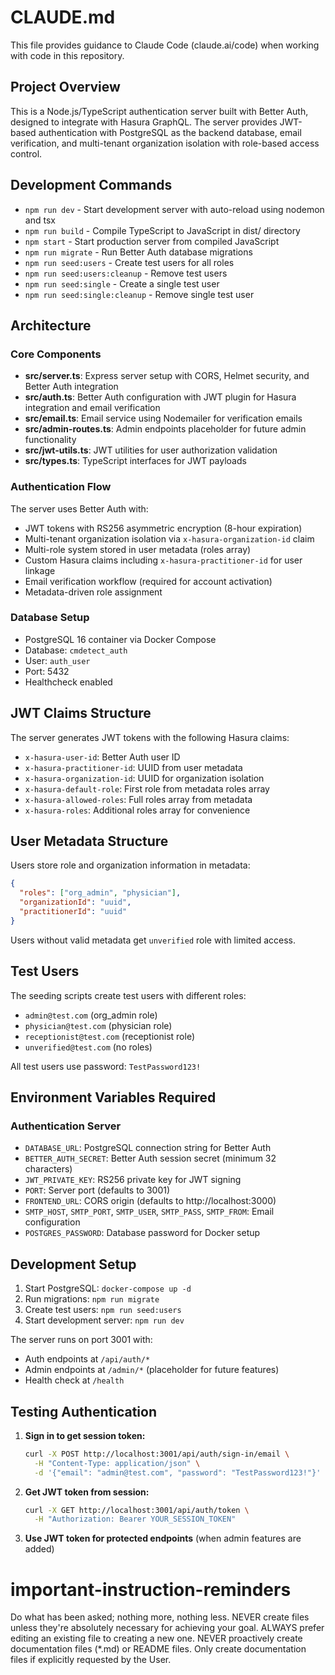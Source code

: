 # CLAUDE.md

This file provides guidance to Claude Code (claude.ai/code) when working with code in this repository.

## Project Overview

This is a Node.js/TypeScript authentication server built with Better Auth, designed to integrate with Hasura GraphQL. The server provides JWT-based authentication with PostgreSQL as the backend database, email verification, and multi-tenant organization isolation with role-based access control.

## Development Commands

- `npm run dev` - Start development server with auto-reload using nodemon and tsx
- `npm run build` - Compile TypeScript to JavaScript in dist/ directory  
- `npm start` - Start production server from compiled JavaScript
- `npm run migrate` - Run Better Auth database migrations
- `npm run seed:users` - Create test users for all roles
- `npm run seed:users:cleanup` - Remove test users
- `npm run seed:single` - Create a single test user
- `npm run seed:single:cleanup` - Remove single test user

## Architecture

### Core Components

- **src/server.ts**: Express server setup with CORS, Helmet security, and Better Auth integration
- **src/auth.ts**: Better Auth configuration with JWT plugin for Hasura integration and email verification
- **src/email.ts**: Email service using Nodemailer for verification emails
- **src/admin-routes.ts**: Admin endpoints placeholder for future admin functionality
- **src/jwt-utils.ts**: JWT utilities for user authorization validation
- **src/types.ts**: TypeScript interfaces for JWT payloads

### Authentication Flow

The server uses Better Auth with:
- JWT tokens with RS256 asymmetric encryption (8-hour expiration)
- Multi-tenant organization isolation via `x-hasura-organization-id` claim
- Multi-role system stored in user metadata (roles array)
- Custom Hasura claims including `x-hasura-practitioner-id` for user linkage
- Email verification workflow (required for account activation)
- Metadata-driven role assignment

### Database Setup

- PostgreSQL 16 container via Docker Compose
- Database: `cmdetect_auth`
- User: `auth_user` 
- Port: 5432
- Healthcheck enabled

## JWT Claims Structure

The server generates JWT tokens with the following Hasura claims:
- `x-hasura-user-id`: Better Auth user ID
- `x-hasura-practitioner-id`: UUID from user metadata
- `x-hasura-organization-id`: UUID for organization isolation
- `x-hasura-default-role`: First role from metadata roles array
- `x-hasura-allowed-roles`: Full roles array from metadata
- `x-hasura-roles`: Additional roles array for convenience

## User Metadata Structure

Users store role and organization information in metadata:
```json
{
  "roles": ["org_admin", "physician"],
  "organizationId": "uuid",
  "practitionerId": "uuid"
}
```

Users without valid metadata get `unverified` role with limited access.

## Test Users

The seeding scripts create test users with different roles:

- `admin@test.com` (org_admin role)
- `physician@test.com` (physician role) 
- `receptionist@test.com` (receptionist role)
- `unverified@test.com` (no roles)

All test users use password: `TestPassword123!`

## Environment Variables Required

### Authentication Server
- `DATABASE_URL`: PostgreSQL connection string for Better Auth
- `BETTER_AUTH_SECRET`: Better Auth session secret (minimum 32 characters)
- `JWT_PRIVATE_KEY`: RS256 private key for JWT signing
- `PORT`: Server port (defaults to 3001)
- `FRONTEND_URL`: CORS origin (defaults to http://localhost:3000)
- `SMTP_HOST`, `SMTP_PORT`, `SMTP_USER`, `SMTP_PASS`, `SMTP_FROM`: Email configuration
- `POSTGRES_PASSWORD`: Database password for Docker setup


## Development Setup

1. Start PostgreSQL: `docker-compose up -d`
2. Run migrations: `npm run migrate`
3. Create test users: `npm run seed:users`
4. Start development server: `npm run dev`

The server runs on port 3001 with:
- Auth endpoints at `/api/auth/*`
- Admin endpoints at `/admin/*` (placeholder for future features)
- Health check at `/health`


## Testing Authentication

1. **Sign in to get session token:**
   ```bash
   curl -X POST http://localhost:3001/api/auth/sign-in/email \
     -H "Content-Type: application/json" \
     -d '{"email": "admin@test.com", "password": "TestPassword123!"}'
   ```

2. **Get JWT token from session:**
   ```bash
   curl -X GET http://localhost:3001/api/auth/token \
     -H "Authorization: Bearer YOUR_SESSION_TOKEN"
   ```

3. **Use JWT token for protected endpoints** (when admin features are added)

# important-instruction-reminders
Do what has been asked; nothing more, nothing less.
NEVER create files unless they're absolutely necessary for achieving your goal.
ALWAYS prefer editing an existing file to creating a new one.
NEVER proactively create documentation files (*.md) or README files. Only create documentation files if explicitly requested by the User.